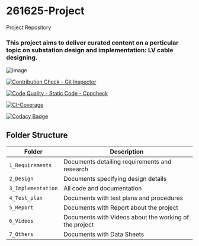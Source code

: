 # 261625-Project
Project Repository


### This project aims to deliver curated content on a perticular topic on substation design and implementation: LV cable designing. 

![image](https://user-images.githubusercontent.com/80807460/114123691-749e7400-9910-11eb-97d4-97f6352669a2.png)

[![Contribution Check - Git Inspector](https://github.com/Vyaskaushik-vyas/261625-Project/actions/workflows/gitinspector.yml/badge.svg)](https://github.com/Vyaskaushik-vyas/261625-Project/actions/workflows/gitinspector.yml)

[![Code Quality - Static Code - Cppcheck](https://github.com/Vyaskaushik-vyas/261625-Project/actions/workflows/cppcheck.yml/badge.svg)](https://github.com/Vyaskaushik-vyas/261625-Project/actions/workflows/cppcheck.yml)

[![CI-Coverage](https://github.com/Vyaskaushik-vyas/261625-Project/actions/workflows/code-coverage.yml/badge.svg)](https://github.com/Vyaskaushik-vyas/261625-Project/actions/workflows/code-coverage.yml)

[![Codacy Badge](https://app.codacy.com/project/badge/Grade/6c07ef558cf54693a7cf9e428eb99b5f)](https://www.codacy.com/gh/Vyaskaushik-vyas/261625-Project/dashboard?utm_source=github.com&amp;utm_medium=referral&amp;utm_content=Vyaskaushik-vyas/261625-Project&amp;utm_campaign=Badge_Grade)



## Folder Structure
Folder             | Description
-------------------| -----------------------------------------
`1_Requirements`   | Documents detailing requirements and research
`2_Design`         | Documents specifying design details
`3_Implementation` | All code and documentation
`4_Test_plan`      | Documents with test plans and procedures
`5_Report`         |  Documents with Report about the project               
`6_Videos`         | Documents with Videos about the working of the project
`7_Others   `      | Documents with Data Sheets
